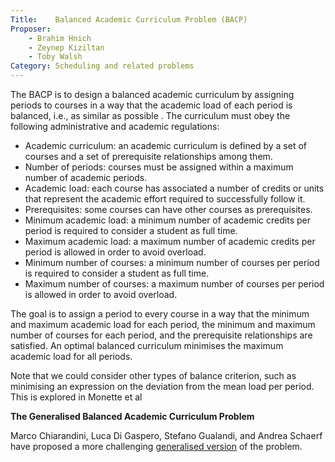 ```yaml
---
Title:    Balanced Academic Curriculum Problem (BACP)
Proposer: 
    - Brahim Hnich
    - Zeynep Kiziltan
    - Toby Walsh
Category: Scheduling and related problems
---
```



The BACP is to design a balanced academic curriculum by assigning periods to courses in a way that the academic load of each period is balanced, i.e., as similar as possible . The curriculum must obey the following administrative and academic regulations: 

* Academic curriculum: an academic curriculum is defined by a set of courses and a set of prerequisite relationships among them. 
* Number of periods: courses must be assigned within a maximum number of academic periods. 
* Academic load: each course has associated a number of credits or units that represent the academic effort required to successfully follow it. 
* Prerequisites: some courses can have other courses as prerequisites. 
* Minimum academic load: a minimum number of academic credits per period is required to consider a student as full time. 
* Maximum academic load: a maximum number of academic credits per period is allowed in order to avoid overload. 
* Minimum number of courses: a minimum number of courses per period is required to consider a student as full time. 
* Maximum number of courses: a maximum number of courses per period is allowed in order to avoid overload. 

The goal is to assign a period to every course in a way that the minimum and maximum academic load for each period, the minimum and maximum number of courses for each period, and the prerequisite relationships are satisfied. An optimal balanced curriculum minimises the maximum academic load for all periods.

Note that we could consider other types of balance criterion, such as minimising an expression on the deviation from the mean load per period. This is explored in Monette et al


**The Generalised Balanced Academic Curriculum Problem**

Marco Chiarandini, Luca Di Gaspero, Stefano Gualandi, and Andrea Schaerf have proposed a more challenging <a href="http://www.csplib.org/Problems/prob064">generalised version</a> of the problem. 